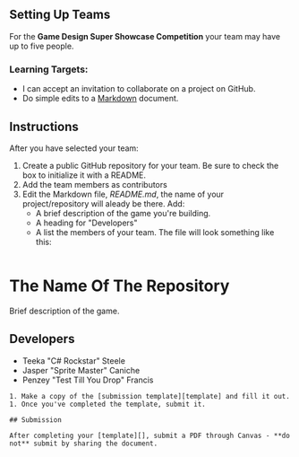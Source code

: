 ---
---

[//]: # ( <p><iframe src="https://douglasurner.github.io/GDP1/units/0/assignments/U0.2-first-submission/" width="100%" height="666px"></iframe></p> )

## Setting Up Teams

For the **Game Design Super Showcase Competition** your team may have up to five people.

[slides]: #
[template]: https://docs.google.com/document/d/1_l7tWjuuPGBmixNNH1JdJMCW_iilT8C9cmBVg2x9IsQ/edit?usp=sharing

### Learning Targets:

* I can accept an invitation to collaborate on a project on GitHub.
* Do simple edits to a [Markdown][] document.

[markdown]: https://guides.github.com/features/mastering-markdown/

## Instructions

After you have selected your team:
1. Create a public GitHub repository for your team. Be sure to check the box to initialize it with a README.
1. Add the team members as contributors
1. Edit the Markdown file, *README.md*, the name of your project/repository will aleady be there. Add:
   - A brief description of the game you're building.
   - A heading for "Developers"
   - A list the members of your team.
   The file will look something like this:
   ```markdown
# The Name Of The Repository

Brief description of the game.

## Developers
* Teeka "C# Rockstar" Steele
* Jasper "Sprite Master" Caniche
* Penzey "Test Till You Drop" Francis
```
1. Make a copy of the [submission template][template] and fill it out.
1. Once you've completed the template, submit it.

## Submission

After completing your [template][], submit a PDF through Canvas - **do not** submit by sharing the document.

